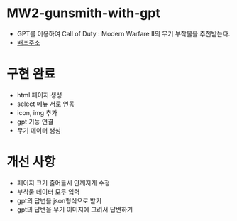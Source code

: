 # MW2-gunsmith-with-gpt
- GPT를 이용하여 Call of Duty : Modern Warfare II의 무기 부착물을 추천받는다.
- [배포주소](https://multihalbun.github.io/MW2-gunsmith-with-gpt/)

# 구현 완료
- html 페이지 생성
- select 메뉴 서로 연동
- icon, img 추가
- gpt 기능 연결
- 무기 데이터 생성

# 개선 사항
- 페이지 크기 줄어들시 안깨지게 수정
- 부착물 데이터 모두 입력
- gpt의 답변을 json형식으로 받기
- gpt의 답변을 무기 이미지에 그려서 답변하기
